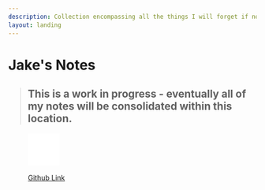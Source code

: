 ```yaml
---
description: Collection encompassing all the things I will forget if not written down...
layout: landing
---
```


# Jake's Notes

> ## This is a work in progress - eventually all of my notes will be consolidated within this location.

<figure><img src=".gitbook/assets/GitHub-Mark-Light-64px.png" alt=""><figcaption><p><a href="https://github.com/Jtk-21">Github Link</a></p></figcaption></figure>

